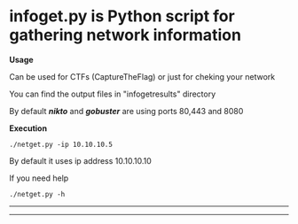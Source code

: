 # infoget.py is Python script for gathering network information

**Usage**

Can be used for CTFs (CaptureTheFlag) or just for cheking your network

You can find the output files in "infogetresults" directory

By default ***nikto*** and ***gobuster*** are using ports 80,443 and 8080

**Execution**

`./netget.py -ip 10.10.10.5`

By default it uses ip address 10.10.10.10

If you need help

`./netget.py -h`
<hr>
<hr>
